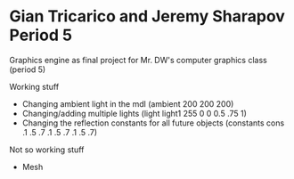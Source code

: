 # Gian Tricarico and Jeremy Sharapov Period 5
Graphics engine as final project for Mr. DW's computer graphics class (period 5)

 Working stuff
 * Changing ambient light in the mdl (ambient 200 200 200)
 * Changing/adding multiple lights (light light1 255 0 0 0.5 .75 1)
 * Changing the reflection constants for all future objects (constants cons .1 .5 .7 .1 .5 .7 .1 .5 .7)
 
 Not so working stuff
 * Mesh
